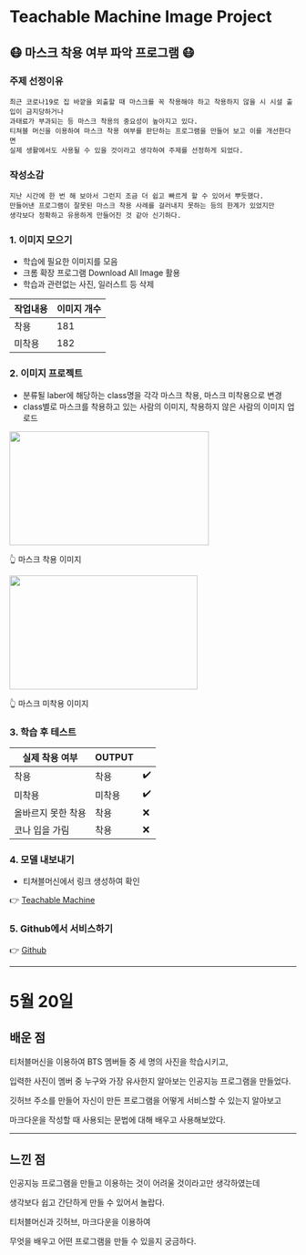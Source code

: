  Teachable Machine Image Project
===
## 😷 마스크 착용 여부 파악 프로그램 😷
### 주제 선정이유
```
최근 코로나19로 집 바깥을 외출할 때 마스크를 꼭 착용해야 하고 착용하지 않을 시 시설 출입이 금지당하거나
과태료가 부과되는 등 마스크 착용의 중요성이 높아지고 있다.
티쳐블 머신을 이용하여 마스크 착용 여부를 판단하는 프로그램을 만들어 보고 이를 개선한다면
실제 생활에서도 사용될 수 있을 것이라고 생각하여 주제를 선정하게 되었다.
```
### 작성소감
~~~
지난 시간에 한 번 해 보아서 그런지 조금 더 쉽고 빠르게 할 수 있어서 뿌듯했다.
만들어낸 프로그램이 잘못된 마스크 착용 사례를 걸러내지 못하는 등의 한계가 있었지만
생각보다 정확하고 유용하게 만들어진 것 같아 신기하다.
~~~

### 1. 이미지 모으기

+ 학습에 필요한 이미지를 모음
+ 크롬 확장 프로그램 Download All Image 활용
+ 학습과 관련없는 사진, 일러스트 등 삭제

|작업내용|이미지 개수|
|----|----|
|착용|181|
|미착용|182|

### 2. 이미지 프로젝트

+ 분류될 laber에 해당하는 class명을 각각 마스크 착용, 마스크 미착용으로 변경
+ class별로 마스크를 착용하고 있는 사람의 이미지, 착용하지 않은 사람의 이미지 업로드

<img src="https://www.bcbs.com/sites/default/files/styles/grid_horizontal_card_m/public/2020-10/Mask%20Roundup%20Image_0.png?h=b3660f0d&itok=qTr-rYSB" height="200px" width="350px">

👆 마스크 착용 이미지

<img src="https://cdn.psychologytoday.com/sites/default/files/styles/article-inline-half-caption/public/field_blog_entry_images/2018-09/shutterstock_648907024.jpg?itok=0hb44OrI" height="200px" width="330px">

👆 마스크 미착용 이미지

### 3. 학습 후 테스트

|실제 착용 여부|OUTPUT| |
|----|----|----|
|착용|착용|✔️|
|미착용|미착용|✔️|
|올바르지 못한 착용|착용|❌|
|코나 입을 가림|착용|❌|

### 4. 모델 내보내기

+ 티쳐블머신에서 링크 생성하여 확인

👉 [Teachable Machine](https://teachablemachine.withgoogle.com/models/3ZMhnIea8/)

### 5. Github에서 서비스하기

👉 [Github](https://zw0630.github.io/tm/)

---

5월 20일
===
## 배운 점
티처블머신을 이용하여 BTS 멤버들 중 세 명의 사진을 학습시키고,

입력한 사진이 멤버 중 누구와 가장 유사한지 알아보는 인공지능 프로그램을 만들었다.

깃허브 주소를 만들어 자신이 만든 프로그램을 어떻게 서비스할 수 있는지 알아보고

마크다운을 작성할 때 사용되는 문법에 대해 배우고 사용해보았다.

---
## 느낀 점
인공지능 프로그램을 만들고 이용하는 것이 어려울 것이라고만 생각하였는데

생각보다 쉽고 간단하게 만들 수 있어서 놀랍다.

티처블머신과 깃허브, 마크다운을 이용하여

무엇을 배우고 어떤 프로그램을 만들 수 있을지 궁금하다.
